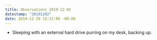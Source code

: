 ```yaml
---
title: Observations 2019-12-02
datestamp: "20191202"
date: 2019-12-29 12:32:00 -06:00
---
```


- Sleeping with an external hard drive purring on my desk, backing up.
